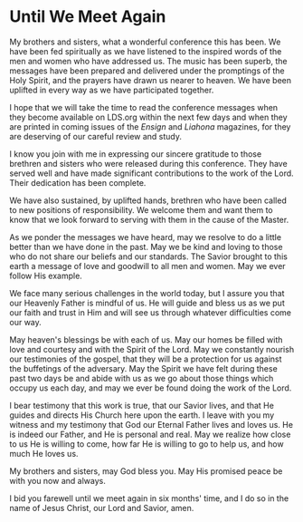 # Until We Meet Again

My brothers and sisters, what a wonderful conference this has been. We have
been fed spiritually as we have listened to the inspired words of the men and
women who have addressed us. The music has been superb, the messages have been
prepared and delivered under the promptings of the Holy Spirit, and the
prayers have drawn us nearer to heaven. We have been uplifted in every way as
we have participated together.

I hope that we will take the time to read the conference messages when they
become available on LDS.org within the next few days and when they are printed
in coming issues of the _Ensign_ and _Liahona_ magazines, for they are
deserving of our careful review and study.

I know you join with me in expressing our sincere gratitude to those brethren
and sisters who were released during this conference. They have served well
and have made significant contributions to the work of the Lord. Their
dedication has been complete.

We have also sustained, by uplifted hands, brethren who have been called to
new positions of responsibility. We welcome them and want them to know that we
look forward to serving with them in the cause of the Master.

As we ponder the messages we have heard, may we resolve to do a little better
than we have done in the past. May we be kind and loving to those who do not
share our beliefs and our standards. The Savior brought to this earth a
message of love and goodwill to all men and women. May we ever follow His
example.

We face many serious challenges in the world today, but I assure you that our
Heavenly Father is mindful of us. He will guide and bless us as we put our
faith and trust in Him and will see us through whatever difficulties come our
way.

May heaven's blessings be with each of us. May our homes be filled with love
and courtesy and with the Spirit of the Lord. May we constantly nourish our
testimonies of the gospel, that they will be a protection for us against the
buffetings of the adversary. May the Spirit we have felt during these past two
days be and abide with us as we go about those things which occupy us each
day, and may we ever be found doing the work of the Lord.

I bear testimony that this work is true, that our Savior lives, and that He
guides and directs His Church here upon the earth. I leave with you my witness
and my testimony that God our Eternal Father lives and loves us. He is indeed
our Father, and He is personal and real. May we realize how close to us He is
willing to come, how far He is willing to go to help us, and how much He loves
us.

My brothers and sisters, may God bless you. May His promised peace be with you
now and always.

I bid you farewell until we meet again in six months' time, and I do so in the
name of Jesus Christ, our Lord and Savior, amen.

